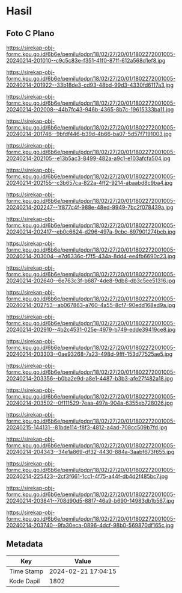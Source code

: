 # Hasil

## Foto C Plano

https://sirekap-obj-formc.kpu.go.id/6b6e/pemilu/pdpr/18/02/27/20/01/1802272001005-20240214-201010--c9c5c83e-f351-41f0-87ff-612a568d1ef8.jpg

https://sirekap-obj-formc.kpu.go.id/6b6e/pemilu/pdpr/18/02/27/20/01/1802272001005-20240214-201922--33b18de3-cd93-48bd-99d3-4330fd6117a3.jpg

https://sirekap-obj-formc.kpu.go.id/6b6e/pemilu/pdpr/18/02/27/20/01/1802272001005-20240214-202008--44b7fc43-946b-4365-8b7c-19615333ba11.jpg

https://sirekap-obj-formc.kpu.go.id/6b6e/pemilu/pdpr/18/02/27/20/01/1802272001005-20240214-201746--9bfdf446-b39d-4b66-ba07-5d57f7191003.jpg

https://sirekap-obj-formc.kpu.go.id/6b6e/pemilu/pdpr/18/02/27/20/01/1802272001005-20240214-202105--e13b5ac3-8499-482a-a9c1-e103afcfa504.jpg

https://sirekap-obj-formc.kpu.go.id/6b6e/pemilu/pdpr/18/02/27/20/01/1802272001005-20240214-202155--c3b657ca-822a-4ff2-9214-abaabd8c9ba4.jpg

https://sirekap-obj-formc.kpu.go.id/6b6e/pemilu/pdpr/18/02/27/20/01/1802272001005-20240214-202247--1f877c4f-988e-48ed-9949-7bc2f078439a.jpg

https://sirekap-obj-formc.kpu.go.id/6b6e/pemilu/pdpr/18/02/27/20/01/1802272001005-20240214-202417--eb0c6624-d296-497a-9cbc-697901274bcb.jpg

https://sirekap-obj-formc.kpu.go.id/6b6e/pemilu/pdpr/18/02/27/20/01/1802272001005-20240214-203004--e7d6336c-f7f5-434a-8dd4-ee4fb6690c23.jpg

https://sirekap-obj-formc.kpu.go.id/6b6e/pemilu/pdpr/18/02/27/20/01/1802272001005-20240214-202640--6e763c3f-b687-4de8-9db8-db3c5ee51316.jpg

https://sirekap-obj-formc.kpu.go.id/6b6e/pemilu/pdpr/18/02/27/20/01/1802272001005-20240214-202753--ab067863-a760-4a55-8cf7-90edd168ed9a.jpg

https://sirekap-obj-formc.kpu.go.id/6b6e/pemilu/pdpr/18/02/27/20/01/1802272001005-20240214-202910--4b2c4531-025e-4979-b749-edde39419ce8.jpg

https://sirekap-obj-formc.kpu.go.id/6b6e/pemilu/pdpr/18/02/27/20/01/1802272001005-20240214-203303--0ae93268-7a23-498d-9fff-153d77525ae5.jpg

https://sirekap-obj-formc.kpu.go.id/6b6e/pemilu/pdpr/18/02/27/20/01/1802272001005-20240214-203356--b0ba2e9d-a8e1-4487-b3b3-afe27f482a18.jpg

https://sirekap-obj-formc.kpu.go.id/6b6e/pemilu/pdpr/18/02/27/20/01/1802272001005-20240214-203502--0f111529-7eaa-497a-904a-6355eb728026.jpg

https://sirekap-obj-formc.kpu.go.id/6b6e/pemilu/pdpr/18/02/27/20/01/1802272001005-20240215-144131--81bde114-f8f3-4812-a4ad-708cc509b7fd.jpg

https://sirekap-obj-formc.kpu.go.id/6b6e/pemilu/pdpr/18/02/27/20/01/1802272001005-20240214-204343--34e1a869-df32-4430-884a-3aabf673f655.jpg

https://sirekap-obj-formc.kpu.go.id/6b6e/pemilu/pdpr/18/02/27/20/01/1802272001005-20240214-225423--2cf3f661-1cc1-4f75-a44f-db4d2f485bc7.jpg

https://sirekap-obj-formc.kpu.go.id/6b6e/pemilu/pdpr/18/02/27/20/01/1802272001005-20240214-203841--708d90d5-88f7-46a9-b690-14983db1b567.jpg

https://sirekap-obj-formc.kpu.go.id/6b6e/pemilu/pdpr/18/02/27/20/01/1802272001005-20240214-203740--9fa30eca-0896-4dcf-98b0-569870df165c.jpg


## Metadata

| Key        | Value               |
| ---------- | ------------------- |
| Time Stamp | 2024-02-21 17:04:15 |
| Kode Dapil | 1802                |



